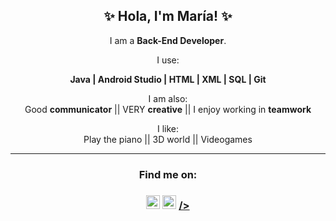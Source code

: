 <h2 align="center">✨ Hola, I'm María! ✨</h2>

<p align="center">I am a <b>Back-End Developer</b>.</p>

<p align="center">I use:</p>

<div align="center">

<b>Java | Android Studio | HTML | XML | SQL | Git </b></div>
<p align="center"></p>
<p align="center" margin-top="24px">I am also:<br>
Good <b>communicator</b>  || VERY <b>creative</b>  || I enjoy working in <b>teamwork</b></p>

<p align="center">I like:<br>
Play the piano || 3D world || Videogames</p>

<p align="center"></p>

<hr>
<h3 align="center">Find me on:<h3>
<p align="center"><a href="mailto:maria6arciaperez@gmail.com"><img height="22px" src="./img/gmail.svg" alt="Gmail logo"/></a>
<a href="https://www.linkedin.com/in/mar%C3%ADa-garc%C3%ADa-p%C3%A9rez-89296b172/"><img height="22px" src="./img/linkedin.svg" alt="LinkedIn logo"/></a>
<a href="https://maria6arciaperez.wordpress.com/">/></a></p>
